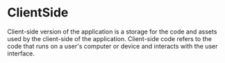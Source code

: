 ﻿# ClientSide
Client-side version of the application is a storage for the code and assets used by the client-side of the application. Client-side code refers to the code that runs on a user's computer or device and interacts with the user interface.
